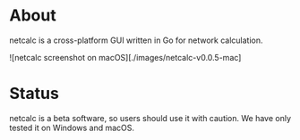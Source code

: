# About

netcalc is a cross-platform GUI written in Go for network calculation.

![netcalc screenshot on macOS][./images/netcalc-v0.0.5-mac]

# Status

netcalc is a beta software, so users should use it with caution.
We have only tested it on Windows and macOS.
